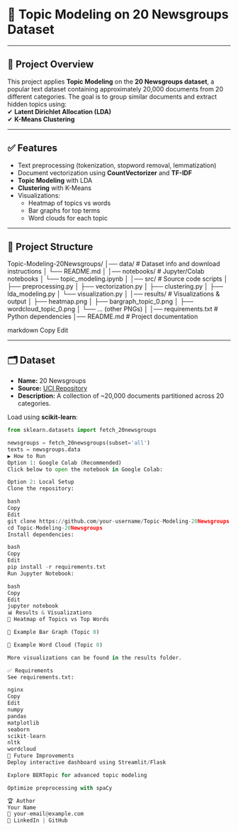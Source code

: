 # 📌 Topic Modeling on 20 Newsgroups Dataset  

---

## 📖 Project Overview  
This project applies **Topic Modeling** on the **20 Newsgroups dataset**, a popular text dataset containing approximately 20,000 documents from 20 different categories. The goal is to group similar documents and extract hidden topics using:  
✔ **Latent Dirichlet Allocation (LDA)**  
✔ **K-Means Clustering**  

---

## ✅ Features  
- Text preprocessing (tokenization, stopword removal, lemmatization)  
- Document vectorization using **CountVectorizer** and **TF-IDF**  
- **Topic Modeling** with LDA  
- **Clustering** with K-Means  
- Visualizations:  
  - Heatmap of topics vs words  
  - Bar graphs for top terms  
  - Word clouds for each topic  

---

## 📂 Project Structure  
Topic-Modeling-20Newsgroups/
│── data/ # Dataset info and download instructions
│ └── README.md
│
│── notebooks/ # Jupyter/Colab notebooks
│ └── topic_modeling.ipynb
│
│── src/ # Source code scripts
│ ├── preprocessing.py
│ ├── vectorization.py
│ ├── clustering.py
│ ├── lda_modeling.py
│ └── visualization.py
│
│── results/ # Visualizations & output
│ ├── heatmap.png
│ ├── bargraph_topic_0.png
│ ├── wordcloud_topic_0.png
│ └── ... (other PNGs)
│
│── requirements.txt # Python dependencies
│── README.md # Project documentation

markdown
Copy
Edit

---

## 🗂 Dataset  
- **Name:** 20 Newsgroups  
- **Source:** [UCI Repository](http://archive.ics.uci.edu/ml/datasets/Twenty+Newsgroups)  
- **Description:** A collection of ~20,000 documents partitioned across 20 categories.  

Load using **scikit-learn**:
```python
from sklearn.datasets import fetch_20newsgroups

newsgroups = fetch_20newsgroups(subset='all')
texts = newsgroups.data
▶ How to Run
Option 1: Google Colab (Recommended)
Click below to open the notebook in Google Colab:

Option 2: Local Setup
Clone the repository:

bash
Copy
Edit
git clone https://github.com/your-username/Topic-Modeling-20Newsgroups.git
cd Topic-Modeling-20Newsgroups
Install dependencies:

bash
Copy
Edit
pip install -r requirements.txt
Run Jupyter Notebook:

bash
Copy
Edit
jupyter notebook
📊 Results & Visualizations
🔹 Heatmap of Topics vs Top Words

🔹 Example Bar Graph (Topic 0)

🔹 Example Word Cloud (Topic 0)

More visualizations can be found in the results folder.

✅ Requirements
See requirements.txt:

nginx
Copy
Edit
numpy
pandas
matplotlib
seaborn
scikit-learn
nltk
wordcloud
🔮 Future Improvements
Deploy interactive dashboard using Streamlit/Flask

Explore BERTopic for advanced topic modeling

Optimize preprocessing with spaCy

🏆 Author
Your Name
📧 your-email@example.com
🔗 LinkedIn | GitHub
